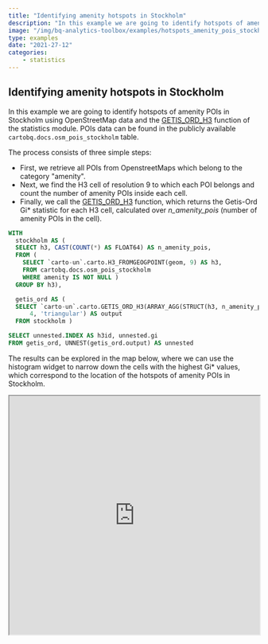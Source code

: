 ```yaml
---
title: "Identifying amenity hotspots in Stockholm"
description: "In this example we are going to identify hotspots of amenity POIs in Stockholm using OpenStreetMap data and the GETIS_ORD_H3 function of the statistics module. "
image: "/img/bq-analytics-toolbox/examples/hotspots_amenity_pois_stockholm.png"
type: examples
date: "2021-27-12"
categories:
    - statistics
---
```


## Identifying amenity hotspots in Stockholm

In this example we are going to identify hotspots of amenity POIs in Stockholm using OpenStreetMap data and the [GETIS_ORD_H3](../../sql-reference/statistics/#getis_ord_h3) function of the statistics module. POIs data can be found in the publicly available `cartobq.docs.osm_pois_stockholm` table.

The process consists of three simple steps:
* First, we retrieve all POIs from OpenstreetMaps which belong to the category "amenity".
* Next, we find the H3 cell of resolution 9 to which each POI belongs and count the number of amenity POIs inside each cell. 
* Finally, we call the [GETIS_ORD_H3](../../sql-reference/statistics/#getis_ord_h3) function, which returns the Getis-Ord Gi* statistic for each H3 cell, calculated over <i style="font-style:italic">n_amenity_pois</i> (number of amenity POIs in the cell).


```sql
WITH
  stockholm AS (
  SELECT h3, CAST(COUNT(*) AS FLOAT64) AS n_amenity_pois,
  FROM (
    SELECT `carto-un`.carto.H3_FROMGEOGPOINT(geom, 9) AS h3,
    FROM cartobq.docs.osm_pois_stockholm
    WHERE amenity IS NOT NULL )
  GROUP BY h3),

  getis_ord AS (
  SELECT `carto-un`.carto.GETIS_ORD_H3(ARRAY_AGG(STRUCT(h3, n_amenity_pois)),
      4, 'triangular') AS output
  FROM stockholm )

SELECT unnested.INDEX AS h3id, unnested.gi
FROM getis_ord, UNNEST(getis_ord.output) AS unnested
```

The results can be explored in the map below, where we can use the histogram widget to narrow down the cells with the highest Gi* values, which correspond to the location of the hotspots of amenity POIs in Stockholm.

<iframe height=480px width=100% style='margin-bottom:20px' src="https://gcp-us-east1.app.carto.com/map/e3702384-809c-4d0d-847c-af71c8b4a30a" title="Identifying amenity hotspots in Stockholm"></iframe>

